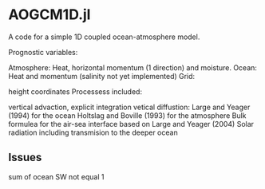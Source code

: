 # AOGCM1D.jl

A code for a simple 1D coupled ocean-atmosphere model.

Prognostic variables:

Atmosphere: Heat, horizontal momentum (1 direction) and moisture.
Ocean: Heat and momentum (salinity not yet implemented)
Grid:

height coordinates
Processess included:

vertical advaction, explicit integration
vetical diffustion:
Large and Yeager (1994) for the ocean
Holtslag and Boville (1993) for the atmosphere
Bulk formulea for the air-sea interface based on Large and Yeager (2004)
Solar radiation including transmision to the deeper ocean

## Issues

sum of ocean SW not equal 1
